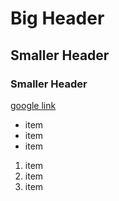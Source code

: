 # Big Header
## Smaller Header
### Smaller Header

[google link](www.google.com)

- item
- item
- item

1. item
2. item
3. item